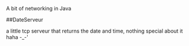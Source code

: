 A bit of networking in Java

##DateServeur

a little tcp serveur that returns the date and time, nothing special about it haha -_-'
